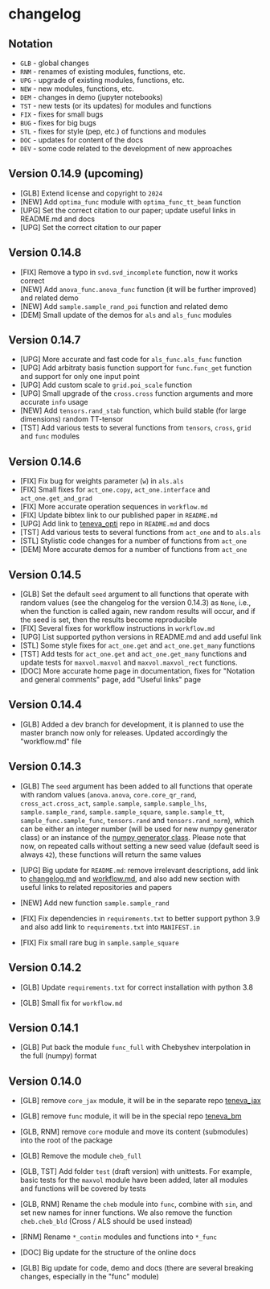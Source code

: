 # changelog


## Notation

- `GLB` - global changes
- `RNM` - renames of existing modules, functions, etc.
- `UPG` - upgrade of existing modules, functions, etc.
- `NEW` - new modules, functions, etc.
- `DEM` - changes in demo (jupyter notebooks)
- `TST` - new tests (or its updates) for modules and functions
- `FIX` - fixes for small bugs
- `BUG` - fixes for big bugs
- `STL` - fixes for style (pep, etc.) of functions and modules
- `DOC` - updates for content of the docs
- `DEV` - some code related to the development of new approaches


## Version 0.14.9 (upcoming)

- [GLB] Extend license and copyright to `2024`
- [NEW] Add `optima_func` module with `optima_func_tt_beam` function
- [UPG] Set the correct citation to our paper; update useful links in README.md and docs
- [UPG] Set the correct citation to our paper


## Version 0.14.8

- [FIX] Remove a typo in `svd.svd_incomplete` function, now it works correct
- [NEW] Add `anova_func.anova_func` function (it will be further improved) and related demo
- [NEW] Add `sample.sample_rand_poi` function and related demo
- [DEM] Small update of the demos for `als` and `als_func` modules


## Version 0.14.7

- [UPG] More accurate and fast code for `als_func.als_func` function
- [UPG] Add arbitraty basis function support for `func.func_get` function and support for only one input point
- [UPG] Add custom scale to `grid.poi_scale` function
- [UPG] Small upgrade of the `cross.cross` function arguments and more accurate `info` usage
- [NEW] Add `tensors.rand_stab` function, which build stable (for large dimensions) random TT-tensor
- [TST] Add various tests to several functions from `tensors`, `cross`, `grid` and `func` modules


## Version 0.14.6

- [FIX] Fix bug for weights parameter (`w`) in `als.als`
- [FIX] Small fixes for `act_one.copy`, `act_one.interface` and `act_one.get_and_grad`
- [FIX] More accurate operation sequences in `workflow.md`
- [FIX] Update bibtex link to our published paper in `README.md`
- [UPG] Add link to [teneva_opti](https://github.com/AndreiChertkov/teneva_opti) repo in `README.md` and docs
- [TST] Add various tests to several functions from `act_one` and to `als.als`
- [STL] Stylistic code changes for a number of functions from `act_one`
- [DEM] More accurate demos for a number of functions from `act_one`


## Version 0.14.5

- [GLB] Set the default `seed` argument to all functions that operate with random values (see the changelog for the version 0.14.3) as `None`, i.e., when the function is called again, new random results will occur, and if the seed is set, then the results become reproducible
- [FIX] Several fixes for workflow instructions in `workflow.md`
- [UPG] List supported python versions in README.md and add useful link
- [STL] Some style fixes for `act_one.get` and `act_one.get_many` functions
- [TST] Add tests for `act_one.get` and `act_one.get_many` functions and update tests for `maxvol.maxvol` and `maxvol.maxvol_rect` functions.
- [DOC] More accurate home page in documentation, fixes for "Notation and general comments" page, add "Useful links" page


## Version 0.14.4

- [GLB] Added a dev branch for development, it is planned to use the master branch now only for releases. Updated accordingly the "workflow.md" file


## Version 0.14.3

- [GLB] The `seed` argument has been added to all functions that operate with random values (`anova.anova`, `core.core_qr_rand`, `cross_act.cross_act`, `sample.sample`, `sample.sample_lhs`, `sample.sample_rand`, `sample.sample_square`, `sample.sample_tt`, `sample_func.sample_func`, `tensors.rand` and `tensors.rand_norm`), which can be either an integer number (will be used for new numpy generator class) or an instance of the [numpy generator class](https://numpy.org/doc/stable/reference/random/generator.html). Please note that now, on repeated calls without setting a new seed value (default seed is always `42`), these functions will return the same values

- [UPG] Big update for `README.md`: remove irrelevant descriptions, add link to [changelog.md](https://github.com/AndreiChertkov/teneva/blob/master/changelog.md) and [workflow.md](https://github.com/AndreiChertkov/teneva/blob/master/workflow.md), and also add new section with useful links to related repositories and papers

- [NEW] Add new function `sample.sample_rand`

- [FIX] Fix dependencies in `requirements.txt` to better support python 3.9 and also add link to `requirements.txt` into `MANIFEST.in`

- [FIX] Fix small rare bug in `sample.sample_square`


## Version 0.14.2

- [GLB] Update `requirements.txt` for correct installation with python 3.8

- [GLB] Small fix for `workflow.md`


## Version 0.14.1

- [GLB] Put back the module `func_full` with Chebyshev interpolation in the full (numpy) format


## Version 0.14.0

- [GLB] remove `core_jax` module, it will be in the separate repo [teneva_jax](https://github.com/AndreiChertkov/teneva_jax)

- [GLB] remove `func` module, it will be in the special repo [teneva_bm](https://github.com/AndreiChertkov/teneva_bm)

- [GLB, RNM] remove `core` module and move its content (submodules) into the root of the package

- [GLB] Remove the module `cheb_full`

- [GLB, TST] Add folder `test` (draft version) with unittests. For example, basic tests for the `maxvol` module have been added, later all modules and functions will be covered by tests

- [GLB, RNM] Rename the `cheb` module into `func`, combine with `sin`, and set new names for inner functions. We also remove the function `cheb.cheb_bld` (Cross / ALS should be used instead)

- [RNM] Rename `*_contin` modules and functions into `*_func`

- [DOC] Big update for the structure of the online docs

- [GLB] Big update for code, demo and docs (there are several breaking changes, especially in the "func" module)
